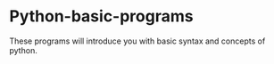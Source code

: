 # Python-basic-programs
These programs will introduce you with basic syntax and concepts of python. 
